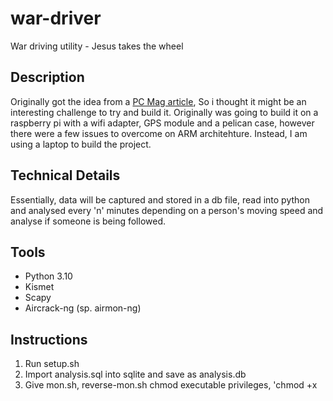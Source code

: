 # war-driver
War driving utility - Jesus takes the wheel

## Description
Originally got the idea from a <a href="https://au.pcmag.com/security/95637/are-you-being-followed-use-a-raspberry-pi-to-find-out">PC Mag article</a>, So i thought it might be an interesting challenge to try and build it. Originally was going to build it on a raspberry pi with a wifi adapter, GPS module and a pelican case, however there were a few issues to overcome on ARM architehture. Instead, I am using a laptop to build the project.

## Technical Details
Essentially, data will be captured and stored in a db file, read into python and analysed every 'n' minutes depending on a person's moving speed and analyse if someone is being followed.

## Tools
* Python 3.10
* Kismet
* Scapy
* Aircrack-ng (sp. airmon-ng)

## Instructions

1. Run setup.sh
2. Import analysis.sql into sqlite and save as analysis.db
3. Give mon.sh, reverse-mon.sh chmod executable privileges, 'chmod +x <script>'
4. Run mon.sh, './mon.sh'
5. Run the python script, run.py. It will start analysing and produce alerts after 3 minutes and 4 minutes
6. Once finished, run reverse-mon.sh to stop Kismet and restore internet connectivity.
